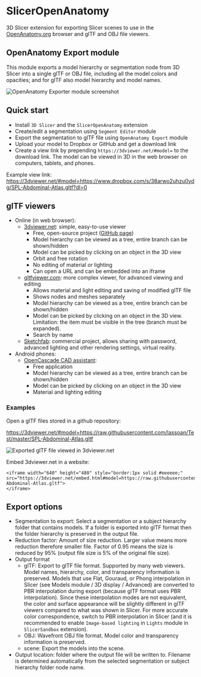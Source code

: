 # SlicerOpenAnatomy

3D Slicer extension for exporting Slicer scenes to use in the [OpenAnatomy.org](https://www.openanatomy.org/) browser and glTF and OBJ file viewers.

## OpenAnatomy Export module

This module exports a model hierarchy or segmentation node from 3D Slicer into a single glTF or OBJ file, including all the model colors and opacities; and for glTF also model hierarchy and model names.

![OpenAnatomy Exporter module screenshot](Screenshot03.png)

## Quick start

- Install `3D Slicer` and the `SlicerOpenAnatomy` extension
- Create/edit a segmentation using `Segment Editor` module
- Export the segmentation to glTF file using `OpenAnatomy Export` module
- Upload your model to Dropbox or GitHub and get a download link
- Create a view link by prepending `https://3dviewer.net/#model=` to the download link. The model can be viewed in 3D in the web browser on computers, tablets, and phones.

Example view link: https://3dviewer.net/#model=https://www.dropbox.com/s/38arwo2uhzu0ydg/SPL-Abdominal-Atlas.gltf?dl=0

## glTF viewers

- Online (in web browser):
  - [3dviewer.net](https://3dviewer.net/): simple, easy-to-use viewer
    - Free, open-source project ([GitHub page](https://github.com/kovacsv/Online3DViewer))
    - Model hierarchy can be viewed as a tree, entire branch can be shown/hidden
    - Model can be picked by clicking on an object in the 3D view
    - Orbit and free rotation
    - No editing of material or lighting
    - Can open a URL and can be embedded into an iframe
  - [gltfviewer.com](https://www.gltfviewer.com/): more complex viewer, for advanced viewing and editing
    - Allows material and light editing and saving of modified glTF file
    - Shows nodes and meshes separately
    - Model hierarchy can be viewed as a tree, entire branch can be shown/hidden
    - Model can be picked by clicking on an object in the 3D view. Limitation: the item must be visible in the tree (branch must be expanded).
    - Search by name
  - [Sketchfab](https://sketchfab.com/): commercial project, allows sharing with password, advanced lighting and other rendering settings, virtual reality.
- Android phones:
  - [OpenCascade CAD assistant](https://play.google.com/store/apps/details?id=org.opencascade.cadassistant):
    - Free application
    - Model hierarchy can be viewed as a tree, entire branch can be shown/hidden
    - Model can be picked by clicking on an object in the 3D view
    - Material and lighting editing

### Examples

Open a glTF files stored in a github repository:

https://3dviewer.net/#model=https://raw.githubusercontent.com/lassoan/Test/master/SPL-Abdominal-Atlas.gltf

![Exported glTF file viewed in 3dviewer.net](Screenshot02.png)

Embed 3dviewer.net in a website:

```
<iframe width="640" height="480" style="border:1px solid #eeeeee;" 
src="https://3dviewer.net/embed.html#model=https://raw.githubusercontent.com/lassoan/Test/master/SPL-Abdominal-Atlas.gltf">
</iframe>
```

## Export options

- Segmentation to export: Select a segmentation or a subject hierarchy folder that contains models. If a folder is exported into glTF format then the folder hierarchy is preserved in the output file.
- Reduction factor: Amount of size reduction. Larger value means more reduction therefore smaller file. Factor of 0.95 means the size is reduced by 95% (output file size is 5% of the original file size).
- Output format
  - glTF: Export to glTF file format. Supported by many web viewers. Model names, hierarchy, color, and transparency information is preserved. Models that use Flat, Gouraud, or Phong interpolation in Slicer (see Models module / 3D display / Advanced) are converted to PBR interpolation during export (because glTF format uses PBR interpolation). Since these interpolation modes are not equivalent, the color and surface appearance will be slightly different in glTF viewers compared to what was shown in Slicer. For more accurate color correspondence, switch to PBR interpolation in Slicer (and it is recommended to enable `Image-based lighting` in `Lights` module in `SlicerSandbox` extension).
  - OBJ: Wavefront OBJ file format. Model color and transparency information is preserved.
  - scene: Export the models into the scene.
- Output location: folder where the output file will be written to. Filename is determined automatically from the selected segmentation or subject hierarchy folder node name.
